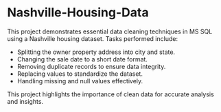 # Nashville-Housing-Data
This project demonstrates essential data cleaning techniques in MS SQL using a Nashville housing dataset.
Tasks performed include:
- Splitting the owner property address into city and state.
- Changing the sale date to a short date format.
- Removing duplicate records to ensure data integrity.
- Replacing values to standardize the dataset.
- Handling missing and null values effectively.
  
This project highlights the importance of clean data for accurate analysis and insights.
